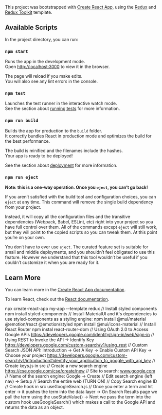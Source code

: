 This project was bootstrapped with [Create React App](https://github.com/facebook/create-react-app), using the [Redux](https://redux.js.org/) and [Redux Toolkit](https://redux-toolkit.js.org/) template.

## Available Scripts

In the project directory, you can run:

### `npm start`

Runs the app in the development mode.<br />
Open [http://localhost:3000](http://localhost:3000) to view it in the browser.

The page will reload if you make edits.<br />
You will also see any lint errors in the console.

### `npm test`

Launches the test runner in the interactive watch mode.<br />
See the section about [running tests](https://facebook.github.io/create-react-app/docs/running-tests) for more information.

### `npm run build`

Builds the app for production to the `build` folder.<br />
It correctly bundles React in production mode and optimizes the build for the best performance.

The build is minified and the filenames include the hashes.<br />
Your app is ready to be deployed!

See the section about [deployment](https://facebook.github.io/create-react-app/docs/deployment) for more information.

### `npm run eject`

**Note: this is a one-way operation. Once you `eject`, you can’t go back!**

If you aren’t satisfied with the build tool and configuration choices, you can `eject` at any time. This command will remove the single build dependency from your project.

Instead, it will copy all the configuration files and the transitive dependencies (Webpack, Babel, ESLint, etc) right into your project so you have full control over them. All of the commands except `eject` will still work, but they will point to the copied scripts so you can tweak them. At this point you’re on your own.

You don’t have to ever use `eject`. The curated feature set is suitable for small and middle deployments, and you shouldn’t feel obligated to use this feature. However we understand that this tool wouldn’t be useful if you couldn’t customize it when you are ready for it.

## Learn More

You can learn more in the [Create React App documentation](https://facebook.github.io/create-react-app/docs/getting-started).

To learn React, check out the [React documentation](https://reactjs.org/).

npx create-react-app my-app --template redux
// Install styled components
npm install styled-components
// Install MaterialUI and it's dependencies to use styled-components as a styling engine:
npm install @mui/material @emotion/react @emotion/styled
npm install @mui/icons-material
// Install React Router
npm instal react-router-dom
// Using OAuth 2.0 to Access Google APIs
https://developers.google.com/identity/sign-in/web/sign-in
// Using REST to Invoke the API -> Identify Key
https://developers.google.com/custom-search/v1/using_rest
// Custom Search JSON API: Introduction -> Get A Key -> Enable Custom API Key -> Choose your project
https://developers.google.com/custom-search/v1/introduction#identify_your_application_to_google_with_api_key
// Create keys.js in src
// Create a new search engine
https://cse.google.com/cse/create/new
// Site to search: www.google.com
// Name of the search engine: Google -> Create
// Edit search engine (left nav) -> Setup
// Search the entire web (TURN ON)
// Copy Search engine ID
// Create hook in src useGoogleSearch.js
// Once you enter a term and hit enter -> it pushes the term into the data layer -> On Search Results page we pull the term using the useStateValue() -> Next we pass the term into the custom hook useGoogleSearch() which makes a call to the Google API and returns the data as an object.
